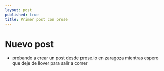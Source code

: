 ```yaml
---
layout: post
published: true
title: Primer post con prose
---
```


# Nuevo post 

* probando a crear un post desde prose.io en zaragoza mientras espero que deje de llover para salir a correr
